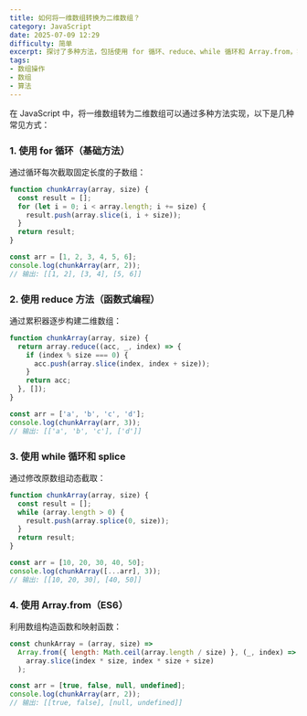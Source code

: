 ```yaml
---
title: 如何将一维数组转换为二维数组？
category: JavaScript
date: 2025-07-09 12:29
difficulty: 简单
excerpt: 探讨了多种方法，包括使用 for 循环、reduce、while 循环和 Array.from，实现了一维数组到二维数组的转换。
tags:
- 数组操作
- 数组
- 算法
---
```

在 JavaScript 中，将一维数组转为二维数组可以通过多种方法实现，以下是几种常见方式：

### 1. 使用 for 循环（基础方法）

通过循环每次截取固定长度的子数组：
```javascript
function chunkArray(array, size) {
  const result = [];
  for (let i = 0; i < array.length; i += size) {
    result.push(array.slice(i, i + size));
  }
  return result;
}

const arr = [1, 2, 3, 4, 5, 6];
console.log(chunkArray(arr, 2)); 
// 输出: [[1, 2], [3, 4], [5, 6]]
```

### 2. 使用 reduce 方法（函数式编程）

通过累积器逐步构建二维数组：
```javascript
function chunkArray(array, size) {
  return array.reduce((acc, _, index) => {
    if (index % size === 0) {
      acc.push(array.slice(index, index + size));
    }
    return acc;
  }, []);
}

const arr = ['a', 'b', 'c', 'd'];
console.log(chunkArray(arr, 3)); 
// 输出: [['a', 'b', 'c'], ['d']]
```

### 3. 使用 while 循环和 splice

通过修改原数组动态截取：
```javascript
function chunkArray(array, size) {
  const result = [];
  while (array.length > 0) {
    result.push(array.splice(0, size));
  }
  return result;
}

const arr = [10, 20, 30, 40, 50];
console.log(chunkArray([...arr], 3)); 
// 输出: [[10, 20, 30], [40, 50]]
```

### 4. 使用 Array.from（ES6）

利用数组构造函数和映射函数：
```javascript
const chunkArray = (array, size) => 
  Array.from({ length: Math.ceil(array.length / size) }, (_, index) => 
    array.slice(index * size, index * size + size)
  );

const arr = [true, false, null, undefined];
console.log(chunkArray(arr, 2));
// 输出: [[true, false], [null, undefined]]
```
